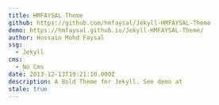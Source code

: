 ```yaml
---
title: HMFAYSAL Theme
github: https://github.com/hmfaysal/Jekyll-HMFAYSAL-Theme
demo: https://hmfaysal.github.io/Jekyll-HMFAYSAL-Theme/
author: Hossain Mohd Faysal
ssg:
  - Jekyll
cms:
  - No Cms
date: 2013-12-13T19:21:10.000Z
description: A Bold Theme for Jekyll. See demo at
stale: true
---
```

